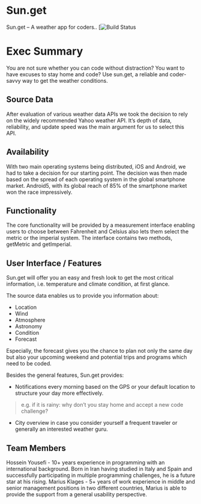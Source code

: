 # Sun.get

Sun.get – A weather app for coders..
[![Build Status]()

# Exec Summary

You are not sure whether you can code without distraction? You want to have excuses to stay home and code? Use sun.get, a reliable and coder-savvy way to get the weather conditions.

## Source Data

After evaluation of various weather data APIs we took the decision to rely on the widely recommended Yahoo weather API. It’s depth of data, reliability, and update speed was the main argument for us to select this API.

## Availability

With two main operating systems being distributed, iOS and Android, we had to take a decision for our starting point. The decision was then made based on the spread of each operating system in the global smartphone market. Android5, with its global reach of 85% of the smartphone market won the race impressively.

## Functionality

The core functionality will be provided by a measurement interface enabling users to choose between Fahrenheit and Celsius also lets them select the metric or the imperial system.
The interface contains two methods, getMetric and getImperial.

## User Interface / Features

Sun.get will offer you an easy and fresh look to get the most critical information, i.e. temperature and climate condition, at first glance.

The source data enables us to provide you information about:

- Location
- Wind
- Atmosphere
- Astronomy
- Condition
- Forecast

Especially, the forecast gives you the chance to plan not only the same day but also your upcoming weekend and potential trips and programs which need to be coded.

Besides the general features, Sun.get provides:

 - Notifications every morning based on the GPS or your default location to structure your day more effectively.

 > e.g. if it is rainy: why don’t you stay home and accept a new code challenge?

- City overview in case you consider yourself a frequent traveler or generally an interested weather guru.

## Team Members
Hossein Yousefi - 10+ years experience in programming with an international background. Born in Iran having studied in Italy and Spain and successfully participating in multiple programming challenges, he is a future star at his rising.
Marius Klages - 5+ years of work experience in middle and senior management positions in two different countries, Marius is able to provide the support from a general usability perspective.

